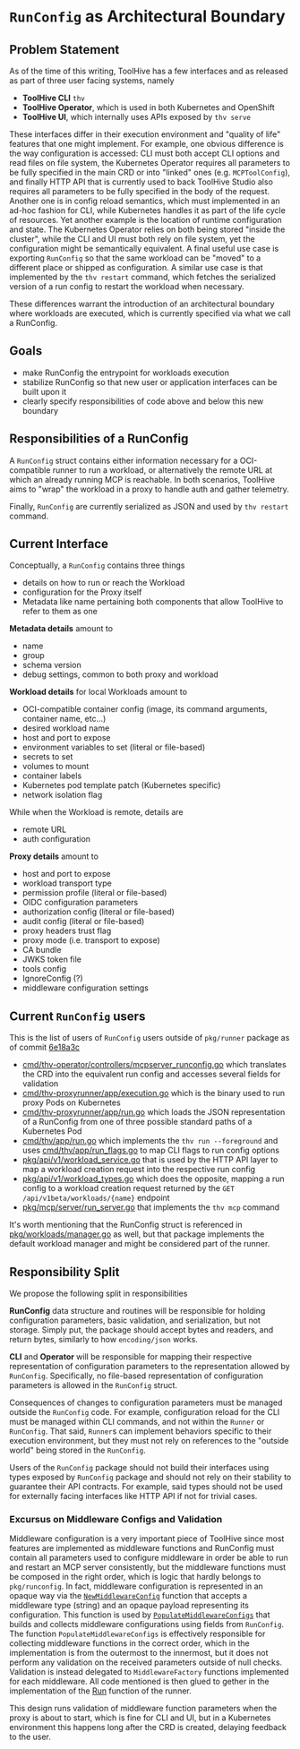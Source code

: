 # `RunConfig` as Architectural Boundary

## Problem Statement

As of the time of this writing, ToolHive has a few interfaces and as released as part of three user facing
systems, namely

* **ToolHive CLI** `thv`
* **ToolHive Operator**, which is used in both Kubernetes and OpenShift
* **ToolHive UI**, which internally uses APIs exposed by `thv serve`

These interfaces differ in their execution environment and "quality of life" features that one might implement. For example, one obvious difference is the way configuration is accessed: CLI must both accept CLI options and read files on file system, the Kubernetes Operator requires all parameters to be fully specified in the main CRD or into "linked" ones (e.g. `MCPToolConfig`), and finally HTTP API that is currently used to back ToolHive Studio also requires all parameters to be fully specified in the body of the request.</b>
Another one is in config reload semantics, which must implemented in an ad-hoc fashion for CLI, while Kubernetes handles it as part of the life cycle of resources. Yet another example is the location of runtime configuration and state. The Kubernetes Operator relies on both being stored "inside the cluster", while the CLI and UI must both rely on file system, yet the configuration might be semantically equivalent.</b>
A final useful use case is exporting `RunConfig` so that the same workload can be "moved" to a different place or shipped as configuration. A similar use case is that implemented by the `thv restart` command, which fetches the serialized version of a run config to restart the workload when necessary.

These differences warrant the introduction of an architectural boundary where workloads are executed, which is currently specified via what we call a RunConfig.

## Goals

* make RunConfig the entrypoint for workloads execution
* stabilize RunConfig so that new user or application interfaces can be built upon it
* clearly specify responsibilities of code above and below this new boundary

## Responsibilities of a RunConfig

A `RunConfig` struct contains either information necessary for a OCI-compatible runner to run a workload, or alternatively the remote URL at which an already running MCP is reachable. In both scenarios, ToolHive aims to "wrap" the workload in a proxy to handle auth and gather telemetry.

Finally, `RunConfig` are currently serialized as JSON and used by `thv restart` command.

## Current Interface

Conceptually, a `RunConfig` contains three things
* details on how to run or reach the Workload
* configuration for the Proxy itself
* Metadata like name pertaining both components that allow ToolHive to refer to them as one

**Metadata details** amount to
* name
* group
* schema version
* debug settings, common to both proxy and workload

**Workload details** for local Workloads amount to
* OCI-compatible container config (image, its command arguments, container name, etc...)
* desired workload name
* host and port to expose
* environment variables to set (literal or file-based)
* secrets to set
* volumes to mount
* container labels
* Kubernetes pod template patch (Kubernetes specific)
* network isolation flag

While when the Workload is remote, details are
* remote URL
* auth configuration

**Proxy details** amount to
* host and port to expose
* workload transport type
* permission profile (literal or file-based)
* OIDC configuration parameters
* authorization config (literal or file-based)
* audit config (literal or file-based)
* proxy headers trust flag
* proxy mode (i.e. transport to expose)
* CA bundle
* JWKS token file
* tools config
* IgnoreConfig (?)
* middleware configuration settings

## Current `RunConfig` users

This is the list of users of `RunConfig` users outside of `pkg/runner` package as of commit [6e18a3c](https://github.com/stacklok/toolhive/tree/6e18a3c967d257e8ff715775beea948fe18230f2)

* [cmd/thv-operator/controllers/mcpserver_runconfig.go](https://github.com/stacklok/toolhive/blob/6e18a3c967d257e8ff715775beea948fe18230f2/cmd/thv-operator/controllers/mcpserver_runconfig.go) which translates the CRD into the equivalent run config and accesses several fields for validation
* [cmd/thv-proxyrunner/app/execution.go](https://github.com/stacklok/toolhive/blob/6e18a3c967d257e8ff715775beea948fe18230f2/cmd/thv-proxyrunner/app/execution.go) which is the binary used to run proxy Pods on Kubernetes
* [cmd/thv-proxyrunner/app/run.go](https://github.com/stacklok/toolhive/blob/6e18a3c967d257e8ff715775beea948fe18230f2/cmd/thv-proxyrunner/app/run.go) which loads the JSON representation of a RunConfig from one of three possible standard paths of a Kubernetes Pod
* [cmd/thv/app/run.go](https://github.com/stacklok/toolhive/blob/6e18a3c967d257e8ff715775beea948fe18230f2/cmd/thv/app/run.go) which implements the `thv run --foreground` and uses [cmd/thv/app/run_flags.go](https://github.com/stacklok/toolhive/blob/6e18a3c967d257e8ff715775beea948fe18230f2/cmd/thv/app/run_flags.go) to map CLI flags to run config options
* [pkg/api/v1/workload_service.go](https://github.com/stacklok/toolhive/blob/6e18a3c967d257e8ff715775beea948fe18230f2/pkg/api/v1/workload_service.go) that is used by the HTTP API layer to map a workload creation request into the respective run config
* [pkg/api/v1/workload_types.go](https://github.com/stacklok/toolhive/blob/6e18a3c967d257e8ff715775beea948fe18230f2/pkg/api/v1/workload_types.go) which does the opposite, mapping a run config to a workload creation request returned by the `GET /api/v1beta/workloads/{name}` endpoint
* [pkg/mcp/server/run_server.go](https://github.com/stacklok/toolhive/blob/6e18a3c967d257e8ff715775beea948fe18230f2/pkg/mcp/server/run_server.go) that implements the `thv mcp` command

It's worth mentioning that the RunConfig struct is referenced in [pkg/workloads/manager.go](https://github.com/stacklok/toolhive/blob/6e18a3c967d257e8ff715775beea948fe18230f2/pkg/workloads/manager.go) as well, but that package implements the default workload manager and might be considered part of the runner.

## Responsibility Split

We propose the following split in responsibilities

**RunConfig** data structure and routines will be responsible for holding configuration parameters, basic validation, and serialization, but not storage. Simply put, the package should accept bytes and readers, and return bytes, similarly to how `encoding/json` works.

**CLI** and **Operator** will be responsible for mapping their respective representation of configuration parameters to the representation allowed by `RunConfig`. Specifically, no file-based representation of configuration parameters is allowed in the `RunConfig` struct.

Consequences of changes to configuration parameters must be managed outside the `RunConfig` code. For example, configuration reload for the CLI must be managed within CLI commands, and not within the `Runner` or `RunConfig`. That said, `Runner`s can implement behaviors specific to their execution environment, but they must not rely on references to the "outside world" being stored in the `RunConfig`.

Users of the `RunConfig` package should not build their interfaces using types exposed by `RunConfig` package and should not rely on their stability to guarantee their API contracts. For example, said types should not be used for externally facing interfaces like HTTP API if not for trivial cases.

### Excursus on Middleware Configs and Validation

Middleware configuration is a very important piece of ToolHive since most features are implemented as middleware functions and RunConfig must contain all parameters used to configure middleware in order be able to run and restart an MCP server consistently, but the middleware functions must be composed in the right order, which is logic that hardly belongs to `pkg/runconfig`. In fact, middleware configuration is represented in an opaque way via the [`NewMiddlewareConfig`](https://github.com/stacklok/toolhive/blob/6e18a3c967d257e8ff715775beea948fe18230f2/pkg/transport/types/transport.go#L41-L54) function that accepts a middleware type (string) and an opaque payload representing its configuration.</b>
This function is used by [`PopulateMiddlewareConfigs`](https://github.com/stacklok/toolhive/blob/6e18a3c967d257e8ff715775beea948fe18230f2/pkg/runner/middleware.go#L29-L31) that builds and collects middleware configurations using fields from `RunConfig`.</b>
The function `PopulateMiddlewareConfigs` is effectively responsible for collecting middleware functions in the correct order, which in the implementation is from the outermost to the innermost, but it does not perform any validation on the received parameters outside of null checks. Validation is instead delegated to `MiddlewareFactory` functions implemented for each middleware. All code mentioned is then glued to gether in the implementation of the [Run](https://github.com/stacklok/toolhive/blob/6e18a3c967d257e8ff715775beea948fe18230f2/pkg/runner/runner.go#L92-L127) function of the runner.

This design runs validation of middleware function parameters when the proxy is about to start, which is fine for CLI and UI, but in a Kubernetes environment this happens long after the CRD is created, delaying feedback to the user.
